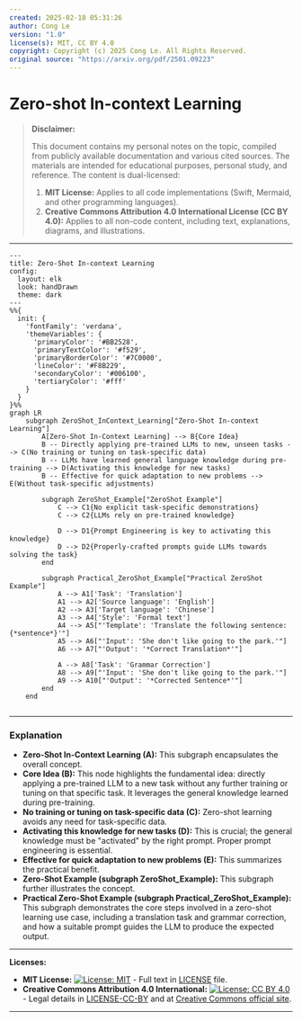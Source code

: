 ```yaml
---
created: 2025-02-18 05:31:26
author: Cong Le
version: "1.0"
license(s): MIT, CC BY 4.0
copyright: Copyright (c) 2025 Cong Le. All Rights Reserved.
original source: "https://arxiv.org/pdf/2501.09223"
---
```



# Zero-shot In-context Learning
> **Disclaimer:**
>
> This document contains my personal notes on the topic,
> compiled from publicly available documentation and various cited sources.
> The materials are intended for educational purposes, personal study, and reference.
> The content is dual-licensed:
> 1. **MIT License:** Applies to all code implementations (Swift, Mermaid, and other programming languages).
> 2. **Creative Commons Attribution 4.0 International License (CC BY 4.0):** Applies to all non-code content, including text, explanations, diagrams, and illustrations.
---


```mermaid
---
title: Zero-Shot In-context Learning
config:
  layout: elk
  look: handDrawn
  theme: dark
---
%%{
  init: {
    'fontFamily': 'verdana',
    'themeVariables': {
      'primaryColor': '#BB2528',
      'primaryTextColor': '#f529',
      'primaryBorderColor': '#7C0000',
      'lineColor': '#F8B229',
      'secondaryColor': '#006100',
      'tertiaryColor': '#fff'
    }
  }
}%%
graph LR
    subgraph ZeroShot_InContext_Learning["Zero-Shot In-context Learning"]
        A[Zero-Shot In-Context Learning] --> B{Core Idea}
        B -- Directly applying pre-trained LLMs to new, unseen tasks --> C(No training or tuning on task-specific data)
        B -- LLMs have learned general language knowledge during pre-training --> D(Activating this knowledge for new tasks)
        B -- Effective for quick adaptation to new problems --> E(Without task-specific adjustments)

        subgraph ZeroShot_Example["ZeroShot Example"]
            C --> C1{No explicit task-specific demonstrations}
            C --> C2{LLMs rely on pre-trained knowledge}
            
            D --> D1{Prompt Engineering is key to activating this knowledge}
            D --> D2{Properly-crafted prompts guide LLMs towards solving the task}
        end
        
        subgraph Practical_ZeroShot_Example["Practical ZeroShot Example"]
            A --> A1['Task': 'Translation']
            A1 --> A2['Source language': 'English']
            A2 --> A3['Target language': 'Chinese']
            A3 --> A4['Style': 'Formal text']
            A4 --> A5["'Template': 'Translate the following sentence: {*sentence*}'"]
            A5 --> A6["'Input': 'She don't like going to the park.'"]
            A6 --> A7["'Output': '*Correct Translation*'"]

            A --> A8['Task': 'Grammar Correction']
            A8 --> A9["'Input': 'She don't like going to the park.'"]
            A9 --> A10["'Output': '*Corrected Sentence*'"]
        end
    end
    
```

----

### Explanation

* **Zero-Shot In-Context Learning (A):** This subgraph encapsulates the overall concept.
* **Core Idea (B):**  This node highlights the fundamental idea: directly applying a pre-trained LLM to a new task without any further training or tuning on that specific task.  It leverages the general knowledge learned during pre-training.
* **No training or tuning on task-specific data (C):**  Zero-shot learning avoids any need for task-specific data.
* **Activating this knowledge for new tasks (D):** This is crucial; the general knowledge must be "activated" by the right prompt.  Proper prompt engineering is essential.
* **Effective for quick adaptation to new problems (E):**  This summarizes the practical benefit.
* **Zero-Shot Example (subgraph ZeroShot_Example):**  This subgraph further illustrates the concept.
* **Practical Zero-Shot Example (subgraph Practical_ZeroShot_Example):** This subgraph demonstrates the core steps involved in a zero-shot learning use case, including a translation task and grammar correction, and how a suitable prompt guides the LLM to produce the expected output.


---
**Licenses:**

- **MIT License:**  [![License: MIT](https://img.shields.io/badge/License-MIT-yellow.svg)](LICENSE) - Full text in [LICENSE](LICENSE) file.
- **Creative Commons Attribution 4.0 International:** [![License: CC BY 4.0](https://licensebuttons.net/l/by/4.0/88x31.png)](LICENSE-CC-BY) - Legal details in [LICENSE-CC-BY](LICENSE-CC-BY) and at [Creative Commons official site](http://creativecommons.org/licenses/by/4.0/).

---
